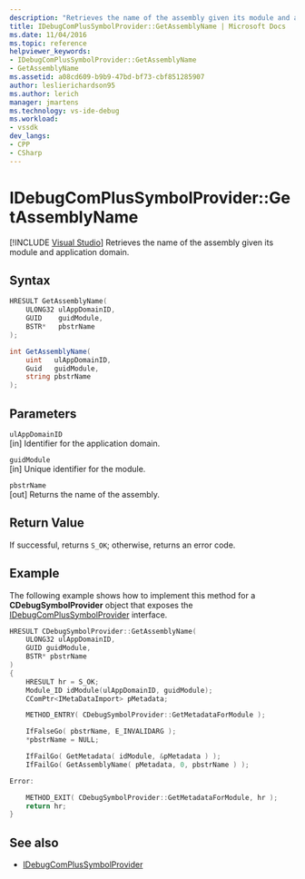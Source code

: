 ```yaml
---
description: "Retrieves the name of the assembly given its module and application domain."
title: IDebugComPlusSymbolProvider::GetAssemblyName | Microsoft Docs
ms.date: 11/04/2016
ms.topic: reference
helpviewer_keywords:
- IDebugComPlusSymbolProvider::GetAssemblyName
- GetAssemblyName
ms.assetid: a08cd609-b9b9-47bd-bf73-cbf851285907
author: leslierichardson95
ms.author: lerich
manager: jmartens
ms.technology: vs-ide-debug
ms.workload:
- vssdk
dev_langs:
- CPP
- CSharp
---
```

# IDebugComPlusSymbolProvider::GetAssemblyName

 [!INCLUDE [Visual Studio](~/includes/applies-to-version/vs-windows-only.md)]
Retrieves the name of the assembly given its module and application domain.

## Syntax

```cpp
HRESULT GetAssemblyName(
    ULONG32 ulAppDomainID,
    GUID    guidModule,
    BSTR*   pbstrName
);
```

```csharp
int GetAssemblyName(
    uint   ulAppDomainID,
    Guid   guidModule,
    string pbstrName
);
```

## Parameters
`ulAppDomainID`\
[in] Identifier for the application domain.

`guidModule`\
[in] Unique identifier for the module.

`pbstrName`\
[out] Returns the name of the assembly.

## Return Value
If successful, returns `S_OK`; otherwise, returns an error code.

## Example
The following example shows how to implement this method for a **CDebugSymbolProvider** object that exposes the [IDebugComPlusSymbolProvider](../../../extensibility/debugger/reference/idebugcomplussymbolprovider.md) interface.

```cpp
HRESULT CDebugSymbolProvider::GetAssemblyName(
    ULONG32 ulAppDomainID,
    GUID guidModule,
    BSTR* pbstrName
)
{
    HRESULT hr = S_OK;
    Module_ID idModule(ulAppDomainID, guidModule);
    CComPtr<IMetaDataImport> pMetadata;

    METHOD_ENTRY( CDebugSymbolProvider::GetMetadataForModule );

    IfFalseGo( pbstrName, E_INVALIDARG );
    *pbstrName = NULL;

    IfFailGo( GetMetadata( idModule, &pMetadata ) );
    IfFailGo( GetAssemblyName( pMetadata, 0, pbstrName ) );

Error:

    METHOD_EXIT( CDebugSymbolProvider::GetMetadataForModule, hr );
    return hr;
}
```

## See also
- [IDebugComPlusSymbolProvider](../../../extensibility/debugger/reference/idebugcomplussymbolprovider.md)
